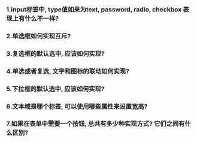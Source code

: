 ### 1.**input标签中, type值如果为text, password, radio, checkbox 表现上有什么不一样?**



### 2.**单选框如何实现互斥?**



### 3.**复选框的默认选中, 应该如何实现?**



### 4.**单选或者复选, 文字和图标的联动如何实现?**



### 5.**下拉框的默认选中, 应该如何实现?**



### 6.**文本域是哪个标签, 可以使用哪些属性来设置宽高?**



### 7.**如果在表单中需要一个按钮, 总共有多少种实现方式? 它们之间有什么区别?**

### 

